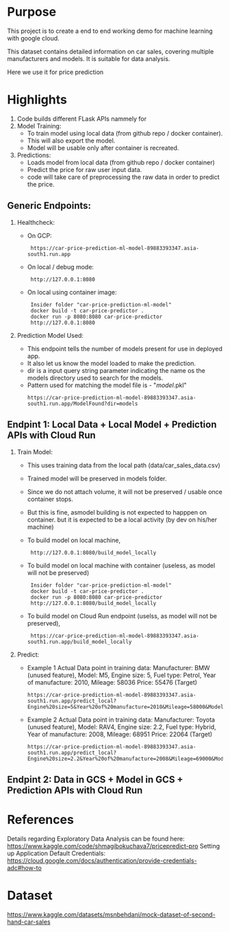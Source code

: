 # Purpose
This project is to create a end to end working demo for machine learning with google cloud.

This dataset contains detailed information on car sales, covering multiple manufacturers and models. It is suitable for data analysis. 

Here we use it for price prediction

# Highlights

1. Code builds different FLask APIs nammely for
2. Model Training:
   - To train model using local data (from github repo / docker container).
   - This will also export the model.
   - Model will be usable only after container is recreated.
3. Predictions:
   - Loads model from local data (from github repo / docker container)
   - Predict the price for raw user input data.
   - code will take care of preprocessing the raw data in order to predict the price.  

## Generic Endpoints:

1. Healthcheck:
   - On GCP:
     ```code
      https://car-price-prediction-ml-model-89883393347.asia-south1.run.app
     ```
     
   - On local / debug mode:
     ```code
      http://127.0.0.1:8080
     ```
     
   - On local using container image:
     ```code
      Insider folder "car-price-prediction-ml-model"
      docker build -t car-price-predictor .
      docker run -p 8080:8080 car-price-predictor
      http://127.0.0.1:8080
     ```

2. Prediction Model Used:
   - This endpoint tells the number of models present for use in deployed app.
   - It also let us know the model loaded to make the prediction.
   - dir is a input query string parameter indicating the name os the models directory used to search for the models.
   - Pattern used for matching the model file is - "*_model_*.pkl" 
     ```code
     https://car-price-prediction-ml-model-89883393347.asia-south1.run.app/ModelFound?dir=models
     ``` 
    
## Endpint 1: Local Data + Local Model + Prediction APIs with Cloud Run

1. Train Model:
   - This uses training data from the local path (data/car_sales_data.csv)
   - Trained model will be preserved in models folder.
   - Since we do not attach volume, it will not be preserved / usable once container stops.
   - But this is fine, asmodel building is not expected to happpen on container. but it is expected to be a local activity (by dev on his/her machine)
   - To build model on local machine,
     ```code
      http://127.0.0.1:8080/build_model_locally
     ```
     
   - To build model on local machine with container (useless, as model will not be preserved)
     ```code
      Insider folder "car-price-prediction-ml-model"
      docker build -t car-price-predictor .
      docker run -p 8080:8080 car-price-predictor
      http://127.0.0.1:8080/build_model_locally
     ```
     
   - To build model on Cloud Run endpoint (uselss, as model will not be preserved),
     ```code
      https://car-price-prediction-ml-model-89883393347.asia-south1.run.app/build_model_locally
     ```
     
3. Predict:
   - Example 1 Actual Data point in training data: Manufacturer: BMW (unused feature), Model: M5, Engine size: 5, Fuel type: Petrol, Year of manufacture: 2010,
     Mileage: 58036	Price: 55476 (Target)
     ```code
     https://car-price-prediction-ml-model-89883393347.asia-south1.run.app/predict_local?
     Engine%20size=5&Year%20of%20manufacture=2010&Mileage=58000&Model=M5&Fuel%20type=Petrol
     ```
   - Example 2 Actual Data point in training data: Manufacturer: Toyota (unused feature), Model: RAV4, Engine size: 2.2, Fuel type: Hybrid, Year of manufacture:
     2008, Mileage: 68951	Price: 22064 (Target)
     ```code
     https://car-price-prediction-ml-model-89883393347.asia-south1.run.app/predict_local?
     Engine%20size=2.2&Year%20of%20manufacture=2008&Mileage=69000&Model=RAV4&Fuel%20type=Hybrid
     ```

## Endpint 2: Data in GCS + Model in GCS + Prediction APIs with Cloud Run
     

# References
Details regarding Exploratory Data Analysis can be found here: https://www.kaggle.com/code/shmagibokuchava7/pricepredict-pro
Setting up Application Default Credentials: https://cloud.google.com/docs/authentication/provide-credentials-adc#how-to

# Dataset
https://www.kaggle.com/datasets/msnbehdani/mock-dataset-of-second-hand-car-sales




